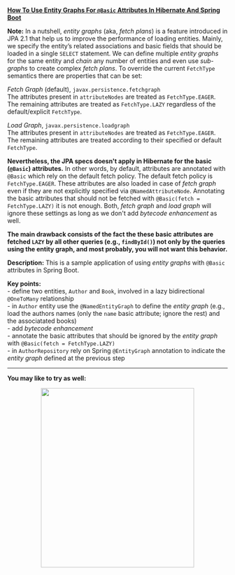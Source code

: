 
**[How To Use Entity Graphs For `@Basic` Attributes In Hibernate And Spring Boot](https://github.com/AnghelLeonard/Hibernate-SpringBoot/tree/master/HibernateSpringBootNamedEntityGraphBasicAttrs)**

**Note:** In a nutshell, *entity graphs* (aka, *fetch plans*) is a feature introduced in JPA 2.1 that help us to improve the performance of loading entities. Mainly, we specify the entity’s related associations and basic fields that should be loaded in a single `SELECT` statement. We can define multiple *entity graphs* for the same entity and *chain* any number of entities and even use *sub-graphs* to create complex *fetch plans*. To override the current `FetchType` semantics there are properties that can be set:

*Fetch Graph* (default), `javax.persistence.fetchgraph`\
The attributes present in `attributeNodes` are treated as `FetchType.EAGER`. The remaining attributes are treated as `FetchType.LAZY` regardless of the default/explicit `FetchType`.

*Load Graph*, `javax.persistence.loadgraph`\
The attributes present in `attributeNodes` are treated as `FetchType.EAGER`. The remaining attributes are treated according to their specified or default `FetchType`.

**Nevertheless, the JPA specs doesn't apply in Hibernate for the basic (`@Basic`) attributes.** In other words, by default, attributes are annotated with `@Basic` which rely on the default fetch policy. The default fetch policy is `FetchType.EAGER`. These attributes are also loaded in case of *fetch graph* even if they are not explicitly specified via `@NamedAttributeNode`. Annotating the basic attributes that should not be fetched with `@Basic(fetch = FetchType.LAZY)` it is not enough. Both, *fetch graph* and *load graph* will ignore these settings as long as we don't add *bytecode enhancement* as well.

**The main drawback consists of the fact the these basic attributes are fetched `LAZY` by all other queries (e.g., `findById()`) not only by the queries using the entity graph, and most probably, you will not want this behavior.**

**Description:** This is a sample application of using *entity graphs* with `@Basic` attributes in Spring Boot.

**Key points:**\
     - define two entities, `Author` and `Book`, involved in a lazy bidirectional `@OneToMany` relationship\
     - in `Author` entity use the `@NamedEntityGraph` to define the *entity graph* (e.g., load the authors names (only the `name` basic attribute; ignore the rest) and the associatated books)\
     - add *bytecode enhancement*\
     - annotate the basic attributes that should be ignored by the *entity graph* with `@Basic(fetch = FetchType.LAZY)`\
     - in `AuthorRepository` rely on Spring `@EntityGraph` annotation to indicate the *entity graph* defined at the previous step

-------------------------------

**You may like to try as well:**
<a href="https://leanpub.com/java-persistence-performance-illustrated-guide"><p align="center"><img src="https://github.com/AnghelLeonard/Hibernate-SpringBoot/blob/master/Java%20Persistence%20Performance%20Illustrated%20Guide.jpg" height="410" width="350"/></p></a>
